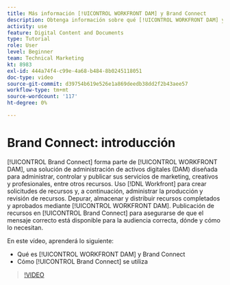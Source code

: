 ```yaml
---
title: Más información [!UICONTROL WORKFRONT DAM] y Brand Connect
description: Obtenga información sobre qué [!UICONTROL WORKFRONT DAM] y Brand Connect son y cómo se utilizan.
activity: use
feature: Digital Content and Documents
type: Tutorial
role: User
level: Beginner
team: Technical Marketing
kt: 8983
exl-id: 444a74f4-c99e-4a68-b484-8b0245118051
doc-type: video
source-git-commit: d39754b619e526e1a869deedb38dd2f2b43aee57
workflow-type: tm+mt
source-wordcount: '117'
ht-degree: 0%

---
```


# Brand Connect: introducción

[!UICONTROL Brand Connect] forma parte de [!UICONTROL WORKFRONT DAM], una solución de administración de activos digitales (DAM) diseñada para administrar, controlar y publicar sus servicios de marketing, creativos y profesionales, entre otros recursos. Uso [!DNL Workfront] para crear solicitudes de recursos y, a continuación, administrar la producción y revisión de recursos. Depurar, almacenar y distribuir recursos completados y aprobados mediante [!UICONTROL WORKFRONT DAM]. Publicación de recursos en [!UICONTROL Brand Connect] para asegurarse de que el mensaje correcto está disponible para la audiencia correcta, dónde y cómo lo necesitan.

En este vídeo, aprenderá lo siguiente:

* Qué es [!UICONTROL WORKFRONT DAM] y Brand Connect
* Cómo [!UICONTROL Brand Connect] se utiliza

>[!VIDEO](https://video.tv.adobe.com/v/335245/?quality=12)
